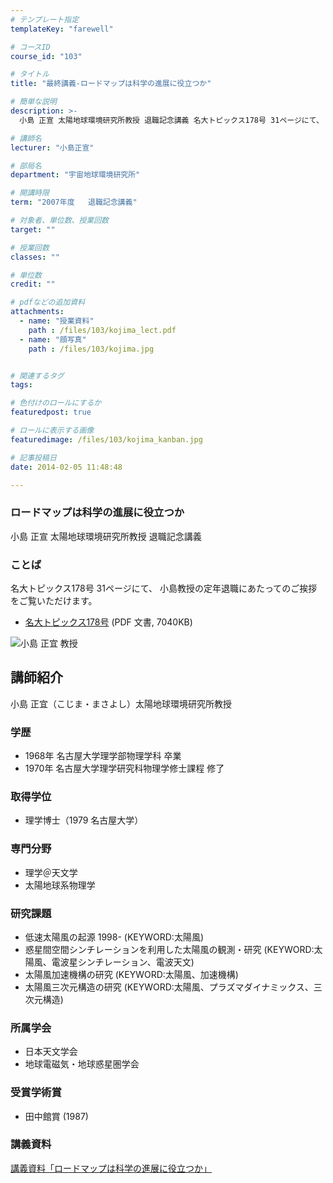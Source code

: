 ```yaml
---
# テンプレート指定
templateKey: "farewell"

# コースID
course_id: "103"

# タイトル
title: "最終講義-ロードマップは科学の進展に役立つか"

# 簡単な説明
description: >-
  小島 正宣 太陽地球環境研究所教授 退職記念講義 名大トピックス178号 31ページにて、 小島教授の定年退職にあたってのご挨拶をご覧いただけます。   * [名大トピックス178号]...

# 講師名
lecturer: "小島正宣"

# 部局名
department: "宇宙地球環境研究所"

# 開講時限
term: "2007年度	退職記念講義"

# 対象者、単位数、授業回数
target: ""

# 授業回数
classes: ""

# 単位数
credit: ""

# pdfなどの追加資料
attachments: 
  - name: "授業資料" 
    path : /files/103/kojima_lect.pdf
  - name: "顔写真" 
    path : /files/103/kojima.jpg


# 関連するタグ
tags:

# 色付けのロールにするか
featuredpost: true

# ロールに表示する画像
featuredimage: /files/103/kojima_kanban.jpg

# 記事投稿日
date: 2014-02-05 11:48:48

---
```

### ロードマップは科学の進展に役立つか 

小島 正宣 太陽地球環境研究所教授 退職記念講義 

### ことば

名大トピックス178号 31ページにて、 小島教授の定年退職にあたってのご挨拶をご覧いただけます。 

  * [名大トピックス178号](http://www.nagoya-u.ac.jp/about-nu/public-relations/publication/upload_images/no178.pdf#retirement) (PDF 文書, 7040KB)

![小島 正宜 教授](/files/103/kojima.jpg) 
## 講師紹介

小島 正宜（こじま・まさよし）太陽地球環境研究所教授 

### 学歴

  * 1968年 名古屋大学理学部物理学科 卒業
  * 1970年 名古屋大学理学研究科物理学修士課程 修了

### 取得学位

  * 理学博士（1979 名古屋大学）

### 専門分野

  * 理学＠天文学
  * 太陽地球系物理学

### 研究課題

  * 低速太陽風の起源 1998- (KEYWORD:太陽風)
  * 惑星間空間シンチレーションを利用した太陽風の観測・研究 (KEYWORD:太陽風、電波星シンチレーション、電波天文)
  * 太陽風加速機構の研究 (KEYWORD:太陽風、加速機構)
  * 太陽風三次元構造の研究 (KEYWORD:太陽風、プラズマダイナミックス、三次元構造)

### 所属学会

  * 日本天文学会
  * 地球電磁気・地球惑星圏学会

### 受賞学術賞

  * 田中館賞 (1987)
### 講義資料


[講義資料「ロードマップは科学の進展に役立つか」](/files/103/kojima_lect.pdf) 
